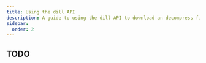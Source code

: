 ```yaml
---
title: Using the dill API
description: A guide to using the dill API to download an decompress files.
sidebar:
  order: 2
---
```


## TODO
